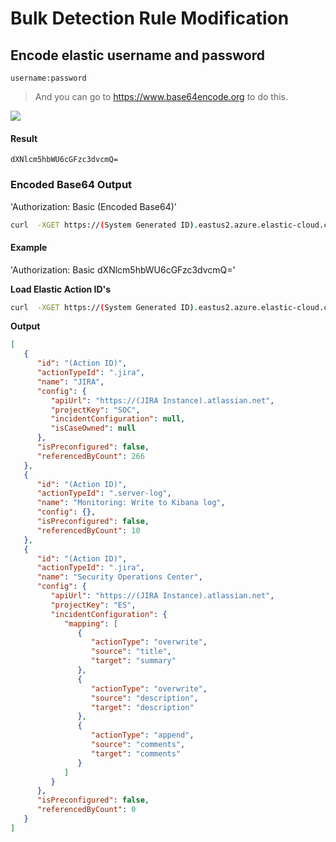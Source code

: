 # Bulk Detection Rule Modification


## Encode elastic username and password

`username:password` 

> And you can go to https://www.base64encode.org to do this.

![](https://i.imgur.com/0hsvOwC.jpg)

#### Result

```
dXNlcm5hbWU6cGFzc3dvcmQ=
```

### Encoded Base64 Output

'Authorization: Basic (Encoded Base64)'

```bash
curl  -XGET https://(System Generated ID).eastus2.azure.elastic-cloud.com:9243/api/actions --header 'kbn-xsrf: kibana' --header 'Content-Type: multipart/form-data' --header 'Authorization: Basic (Encoded Base64)'
```

#### Example

'Authorization: Basic dXNlcm5hbWU6cGFzc3dvcmQ='

**Load Elastic Action ID's**
```bash
curl  -XGET https://(System Generated ID).eastus2.azure.elastic-cloud.com:9243/api/actions --header 'kbn-xsrf: kibana' --header 'Content-Type: multipart/form-data' --header 'Authorization: Basic dXNlcm5hbWU6cGFzc3dvcmQ='
```

**Output**

```json
[
   {
      "id": "(Action ID)",
      "actionTypeId": ".jira",
      "name": "JIRA",
      "config": {
         "apiUrl": "https://(JIRA Instance).atlassian.net",
         "projectKey": "SOC",
         "incidentConfiguration": null,
         "isCaseOwned": null
      },
      "isPreconfigured": false,
      "referencedByCount": 266
   },
   {
      "id": "(Action ID)",
      "actionTypeId": ".server-log",
      "name": "Monitoring: Write to Kibana log",
      "config": {},
      "isPreconfigured": false,
      "referencedByCount": 10
   },
   {
      "id": "(Action ID)",
      "actionTypeId": ".jira",
      "name": "Security Operations Center",
      "config": {
         "apiUrl": "https://(JIRA Instance).atlassian.net",
         "projectKey": "ES",
         "incidentConfiguration": {
            "mapping": [
               {
                  "actionType": "overwrite",
                  "source": "title",
                  "target": "summary"
               },
               {
                  "actionType": "overwrite",
                  "source": "description",
                  "target": "description"
               },
               {
                  "actionType": "append",
                  "source": "comments",
                  "target": "comments"
               }
            ]
         }
      },
      "isPreconfigured": false,
      "referencedByCount": 0
   }
]
```




